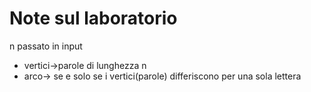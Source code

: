 # Note sul laboratorio

n passato in input
* vertici->parole di lunghezza n
* arco-> se e solo se i vertici(parole) differiscono per una sola lettera